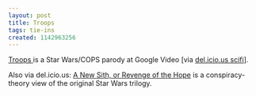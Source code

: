 ```yaml
---
layout: post
title: Troops
tags: tie-ins
created: 1142963256
---
```

<a href="http://video.google.com/videoplay?docid=-5351101160052590481&q=troops">Troops </a> is a Star Wars/COPS parody at Google Video [via <a href="http://del.icio.us/tag/scifi">del.icio.us scifi</a>].

Also via del.icio.us: <a href="http://www.morningstar.nildram.co.uk/A_New_Sith.html">A New Sith, or Revenge of the Hope</a> is a conspiracy-theory view of the original Star Wars trilogy.
